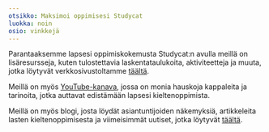 ```yaml
---
otsikko: Maksimoi oppimisesi Studycat
luokka: noin
osio: vinkkejä
---
```

Parantaaksemme lapsesi oppimiskokemusta Studycat:n avulla meillä on lisäresursseja, kuten tulostettavia laskentataulukoita, aktiviteetteja ja muuta, jotka löytyvät verkkosivustoltamme [täältä](https://Studycat.com/learn/).


Meillä on myös [YouTube-kanava](https://www.youtube.com/@learnwithStudycat), jossa on monia hauskoja kappaleita ja tarinoita, jotka auttavat edistämään lapsesi kieltenoppimista.


Meillä on myös blogi, josta löydät asiantuntijoiden näkemyksiä, artikkeleita lasten kieltenoppimisesta ja viimeisimmät uutiset, jotka löytyvät [täältä](https://Studycat.com/blog/).
